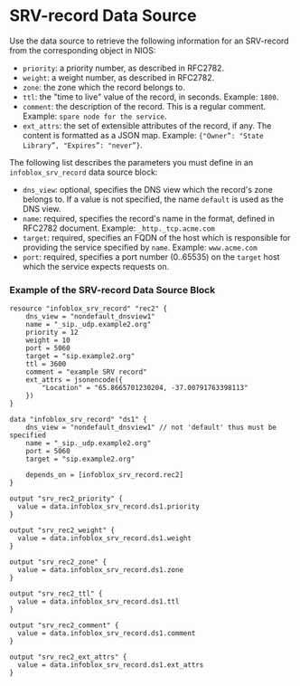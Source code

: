 # SRV-record Data Source

Use the data source to retrieve the following information for an SRV-record from the corresponding object in NIOS:

* `priority`: a priority number, as described in RFC2782.
* `weight`: a weight number, as described in RFC2782.
* `zone`: the zone which the record belongs to.
* `ttl`: the "time to live" value of the record, in seconds. Example: `1800`.
* `comment`: the description of the record. This is a regular comment. Example: `spare node for the service`.
* `ext_attrs`: the set of extensible attributes of the record, if any. The content is formatted as a JSON map. Example: `{"Owner”: "State Library”, "Expires”: "never”}`.

The following list describes the parameters you must define in an `infoblox_srv_record` data source block:

* `dns_view`: optional, specifies the DNS view which the record's zone belongs to. If a value is not specified, the name `default` is used as the DNS view.
* `name`: required, specifies the record's name in the format, defined in RFC2782 document. Example: `_http._tcp.acme.com`
* `target`: required, specifies an FQDN of the host which is responsible for providing the service specified by `name`. Example: `www.acme.com`
* `port`: required, specifies a port number (0..65535) on the `target` host which the service expects requests on.

### Example of the SRV-record Data Source Block

```hcl
resource "infoblox_srv_record" "rec2" {
    dns_view = "nondefault_dnsview1"
    name = "_sip._udp.example2.org"
    priority = 12
    weight = 10
    port = 5060
    target = "sip.example2.org"
    ttl = 3600
    comment = "example SRV record"
    ext_attrs = jsonencode({
        "Location" = "65.8665701230204, -37.00791763398113"
    })
}

data "infoblox_srv_record" "ds1" {
    dns_view = "nondefault_dnsview1" // not 'default' thus must be specified
    name = "_sip._udp.example2.org"
    port = 5060
    target = "sip.example2.org"

    depends_on = [infoblox_srv_record.rec2]
}

output "srv_rec2_priority" {
  value = data.infoblox_srv_record.ds1.priority
}

output "srv_rec2_weight" {
  value = data.infoblox_srv_record.ds1.weight
}

output "srv_rec2_zone" {
  value = data.infoblox_srv_record.ds1.zone
}

output "srv_rec2_ttl" {
  value = data.infoblox_srv_record.ds1.ttl
}

output "srv_rec2_comment" {
  value = data.infoblox_srv_record.ds1.comment
}

output "srv_rec2_ext_attrs" {
  value = data.infoblox_srv_record.ds1.ext_attrs
}

```
